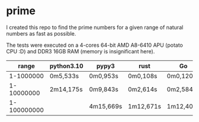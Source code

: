 # prime
I created this repo to find the prime numbers for a given range of natural numbers as fast as possible.

The tests were executed on a 4-cores 64-bit AMD A8-6410 APU (potato CPU :D) and DDR3 16GB RAM (memory is insignificant here).

|range|python3.10|pypy3|rust|Go|
|-|-|-|-|-|
|1-1000000|0m5,533s|0m0,953s|0m0,108s|0m0,120s|
|1-10000000|2m14,175s|0m9,843s|0m2,614s|0m2,584s|
|1-100000000|<did not wait enough>|4m15,669s|1m12,671s|1m12,408s|
